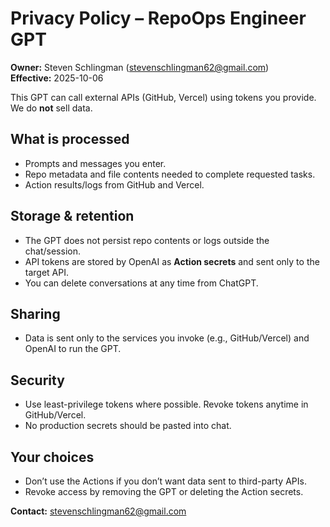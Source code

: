 # Privacy Policy – RepoOps Engineer GPT
**Owner:** Steven Schlingman (stevenschlingman62@gmail.com)  
**Effective:** 2025-10-06

This GPT can call external APIs (GitHub, Vercel) using tokens you provide.  
We do **not** sell data.

## What is processed
- Prompts and messages you enter.
- Repo metadata and file contents needed to complete requested tasks.
- Action results/logs from GitHub and Vercel.

## Storage & retention
- The GPT does not persist repo contents or logs outside the chat/session.
- API tokens are stored by OpenAI as **Action secrets** and sent only to the target API.
- You can delete conversations at any time from ChatGPT.

## Sharing
- Data is sent only to the services you invoke (e.g., GitHub/Vercel) and OpenAI to run the GPT.

## Security
- Use least-privilege tokens where possible. Revoke tokens anytime in GitHub/Vercel.
- No production secrets should be pasted into chat.

## Your choices
- Don’t use the Actions if you don’t want data sent to third-party APIs.
- Revoke access by removing the GPT or deleting the Action secrets.

**Contact:** stevenschlingman62@gmail.com
